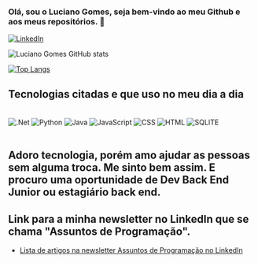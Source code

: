 ### Olá, sou o Luciano Gomes, seja bem-vindo ao meu Github e aos meus repositórios. 👋

[![LinkedIn](https://img.shields.io/badge/LinkedIn-0077B5?style=for-the-badge&logo=linkedin&logoColor=white)](https://www.linkedin.com/in/lgomesroc/)


![Luciano Gomes GitHub stats](https://github-readme-stats.vercel.app/api?username=lgomesroc&show_icons=true&theme=onedark)


[![Top Langs](https://github-readme-stats.vercel.app/api/top-langs/?username=lgomesroc&layout=compact)](https://github.com/lgomesroc/github-readme-stats)


## Tecnologias citadas e que uso no meu dia a dia

<div style="display: inline_block"></br>
   <img align="center" alt=".Net" src="https://img.shields.io/badge/.NET-5C2D91?style=for-the-badge&logo=.net&logoColor=white" />
   <img align="center" alt="Python" src="https://img.shields.io/badge/Python-3776AB?style=for-the-badge&logo=python&logoColor=white" />
   <img align="center" alt="Java" src="https://img.shields.io/badge/Java-ED8B00?style=for-the-badge&logo=java&logoColor=white" />
   <img align="center" alt="JavaScript" src="https://img.shields.io/badge/JavaScript-F7DF1E?style=for-the-badge&logo=javascript&logoColor=black" />
   <img align="center" alt="CSS" src="https://img.shields.io/badge/CSS3-1572B6?style=for-the-badge&logo=css3&logoColor=white" />
   <img align="center" alt="HTML" src="https://img.shields.io/badge/HTML5-E34F26?style=for-the-badge&logo=html5&logoColor=white" />
   <img align="center" alt="SQLITE" src="https://img.shields.io/badge/SQLite-07405E?style=for-the-badge&logo=sqlite&logoColor=white" />
</div></br>


## Adoro tecnologia, porém amo ajudar as pessoas sem alguma troca. Me sinto bem assim. E procuro uma oportunidade de Dev Back End Junior ou estagiário back end.

## Link para a minha newsletter no LinkedIn que se chama "Assuntos de Programação".
- [Lista de artigos na newsletter Assuntos de Programação no LinkedIn](https://www.linkedin.com/newsletters/assuntos-de-programa%C3%A7%C3%A3o-7002440821278953472/)
